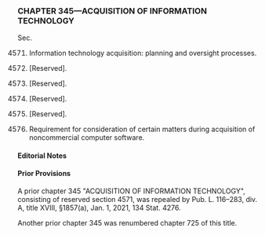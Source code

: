 ### **CHAPTER 345—ACQUISITION OF INFORMATION TECHNOLOGY** ###

Sec.

4571. Information technology acquisition: planning and oversight processes.

4572. [Reserved].

4573. [Reserved].

4574. [Reserved].

4575. [Reserved].

4576. Requirement for consideration of certain matters during acquisition of noncommercial computer software.

#### **Editorial Notes** ####

#### Prior Provisions ####

A prior chapter 345 "ACQUISITION OF INFORMATION TECHNOLOGY", consisting of reserved section 4571, was repealed by Pub. L. 116–283, div. A, title XVIII, §1857(a), Jan. 1, 2021, 134 Stat. 4276.

Another prior chapter 345 was renumbered chapter 725 of this title.